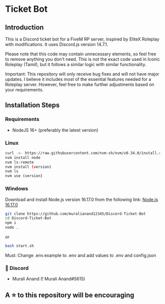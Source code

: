 # Ticket Bot

## Introduction
This is a Discord ticket bot for a FiveM RP server, inspired by EliteX Roleplay with modifications. It uses Discord.js version 14.7.1.

Please note that this code may contain unnecessary elements, so feel free to remove anything you don't need. This is not the exact code used in Iconic Roleplay (Tamil), but it follows a similar logic with similar functionality.

Important: This repository will only receive bug fixes and will not have major updates. I believe it includes most of the essential features needed for a Roleplay server. However, feel free to make further adjustments based on your requirements.

## Installation Steps

### Requirements
- NodeJS 16+ (preferably the latest version)

### Linux

```bash
curl -o- https://raw.githubusercontent.com/nvm-sh/nvm/v0.34.0/install.sh | bash
nvm install node
nvm ls-remote
nvm install (version)
nvm ls
nvm use (version)
```

### Windows

Download and install Node.js version 16.17.0 from the following link:
[Node.js 16.17.0](https://nodejs.org/dist/v16.17.0/node-v16.17.0-x64.msi)

```bash
git clone https://github.com/muralianand12345/Discord-Ticket-Bot
cd Discord-Ticket-Bot
npm i
node .
```
or

```bash
bash start.sh
```


Must: Change .env.example to .env and add values to .env and config.json

### 💬 Discord
- Murali Anand (! Murali Anand#5615)

## A ⭐ to this repository will be encouraging  
